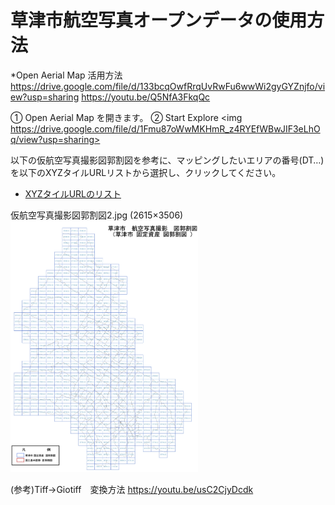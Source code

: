 # 草津市航空写真オープンデータの使用方法


*Open Aerial Map 活用方法
https://drive.google.com/file/d/133bcqOwfRrqUvRwFu6wwWi2gyGYZnjfo/view?usp=sharing
https://youtu.be/Q5NfA3FkqQc

① Open Aerial Map を開きます。
② Start Explore
<img
https://drive.google.com/file/d/1Fmu87oWwMKHmR_z4RYEfWBwJIF3eLhOq/view?usp=sharing>

以下の仮航空写真撮影図郭割図を参考に、マッピングしたいエリアの番号(DT…)を以下のXYZタイルURLリストから選択し、クリックしてください。



* [XYZタイルURLのリスト](https://docs.google.com/spreadsheets/d/1f9-mlXkaxld9TZroGTvkc4dBFSnolbSo1ffRgwdGz9k/edit?usp=sharing)

仮航空写真撮影図郭割図2.jpg (2615×3506)
<img  src="https://github.com/furuhashilab/oam4kusatsu/blob/master/data/%E4%BB%AE%E8%88%AA%E7%A9%BA%E5%86%99%E7%9C%9F%E6%92%AE%E5%BD%B1%E5%9B%B3%E9%83%AD%E5%89%B2%E5%9B%B32.jpg?raw=true" width="300">

(参考)Tiff→Giotiff　変換方法
https://youtu.be/usC2CjyDcdk
